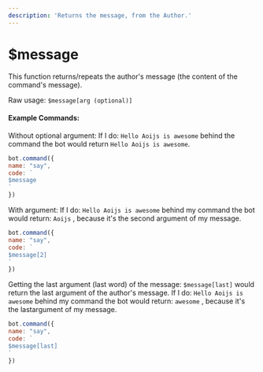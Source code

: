```yaml
---
description: 'Returns the message, from the Author.'
---
```


# $message

This function returns/repeats the author's message \(the content of the command's message\).

Raw usage: `$message[arg (optional)]`

#### Example Commands:

Without optional argument: If I do: `Hello Aoijs is awesome` behind the command the bot would return `Hello Aoijs is awesome`. 

```javascript
bot.command({
name: "say",
code: `
$message
`
})
```

With argument: If I do: `Hello Aoijs is awesome` behind my command the bot would return: `Aoijs` , because it's the second argument of my message.

```javascript
bot.command({
name: "say",
code: `
$message[2]
`
})
```

Getting the last argument \(last word\) of the message: `$message[last]` would return the last argument of the author's message.  If I do: `Hello Aoijs is awesome` behind my command the bot would return: `awesome` , because it's the lastargument of my message.

```javascript
bot.command({
name: "say",
code: `
$message[last]
`
})
```


